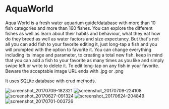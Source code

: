 # AquaWorld

Aqua World is a fresh water aquarium guide/database with more than 10 fish categories and more than 160 fishes. You can explore the different fishes as well as learn about their habits and behaviour, what they eat how do they breed as well as water factors and size expectancy. But that's not all you can add fish to your favorite editing it, just long-tap a fish and you will prompted with the option to favorite it.
You can change everything including its image and parameter, to creating a total new fish.
keep in mind that you can add a fish to your favorite as many times as you like and simply swipe left or write to delete it.
To edit long-tap on any fish in your favorite.
Beware the acceptable image URL ends with .jpg or .png

It uses SQLite database with crud methods. 


![screenshot_20170709-182321](https://user-images.githubusercontent.com/21143253/29515076-8a72dd2e-8673-11e7-98de-fd1ca1fe98a6.png)
![screenshot_20170709-224108](https://user-images.githubusercontent.com/21143253/29515096-a6f04fc2-8673-11e7-9c93-11f792d4e1ba.png)
![screenshot_20170627-091324](https://user-images.githubusercontent.com/21143253/29515110-b475d6e4-8673-11e7-93ab-9a54ca91f640.png)
![screenshot_20170624-204849](https://user-images.githubusercontent.com/21143253/29515129-cb0f9dae-8673-11e7-9346-d8dcbab33df4.png)
![screenshot_20170701-003726](https://user-images.githubusercontent.com/21143253/29515124-bf8e3738-8673-11e7-80d8-2afe158d513e.png)

